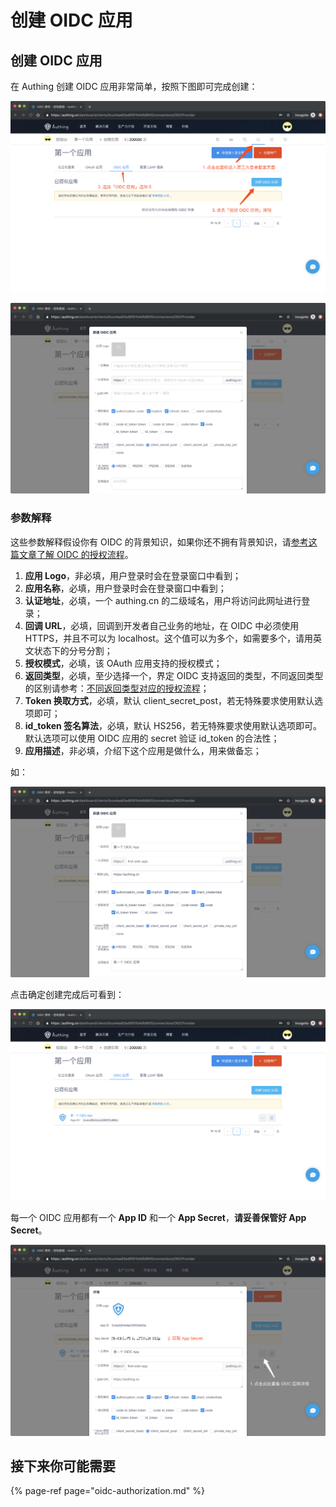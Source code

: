 # 创建 OIDC 应用

## 创建 OIDC 应用

在 Authing 创建 OIDC 应用非常简单，按照下图即可完成创建：

![](../../.gitbook/assets/image%20%28210%29.png)

![](../../.gitbook/assets/image%20%28168%29.png)

### 参数解释

这些参数解释假设你有 OIDC 的背景知识，如果你还不拥有背景知识，请[参考这篇文章了解 OIDC 的授权流程](https://www.cnblogs.com/linianhui/archive/2017/05/30/openid-connect-core.html)。

1. **应用 Logo**，非必填，用户登录时会在登录窗口中看到；
2. **应用名称**，必填，用户登录时会在登录窗口中看到；
3. **认证地址**，必填，一个 authing.cn 的二级域名，用户将访问此网址进行登录；
4. **回调 URL**，必填，回调到开发者自己业务的地址，在 OIDC 中必须使用 HTTPS，并且不可以为 localhost。这个值可以为多个，如需要多个，请用英文状态下的分号分割；
5. **授权模式**，必填，该 OAuth 应用支持的授权模式；
6. **返回类型**，必填，至少选择一个，界定 OIDC 支持返回的类型，不同返回类型的区别请参考：[不同返回类型对应的授权流程](https://doc.authing.cn/#/OIDCProvider/OIDCFeatures?id=不同-response_type-对应的授权流程)；
7. **Token 换取方式**，必填，默认 client\_secret\_post，若无特殊要求使用默认选项即可；
8. **id\_token 签名算法**，必填，默认 HS256，若无特殊要求使用默认选项即可。默认选项可以使用 OIDC 应用的 secret 验证 id\_token 的合法性；
9. **应用描述**，非必填，介绍下这个应用是做什么，用来做备忘；

如：

![](../../.gitbook/assets/image%20%28192%29.png)

点击确定创建完成后可看到：

![](../../.gitbook/assets/image%20%28215%29.png)

每一个 OIDC 应用都有一个 **App ID** 和一个 **App Secret**，**请妥善保管好 App Secret**。

![](../../.gitbook/assets/image%20%2850%29.png)

## 接下来你可能需要

{% page-ref page="oidc-authorization.md" %}

